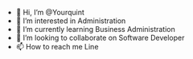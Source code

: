 - 👋 Hi, I’m @Yourquint
- 👀 I’m interested in Administration
- 🌱 I’m currently learning Business Administration
- 💞️ I’m looking to collaborate on Software Developer
- 📫 How to reach me Line

<!---
Yourquint/Yourquint is a ✨ special ✨ repository because its `README.md` (this file) appears on your GitHub profile.
You can click the Preview link to take a look at your changes.
--->
